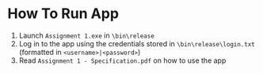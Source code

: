 # How To Run App

1. Launch `Assignment 1.exe` in `\bin\release`
2. Log in to the app using the credentials stored in `\bin\release\login.txt` (formatted in `<username>|<password>`)
3. Read `Assignment 1 - Specification.pdf` on how to use the app
